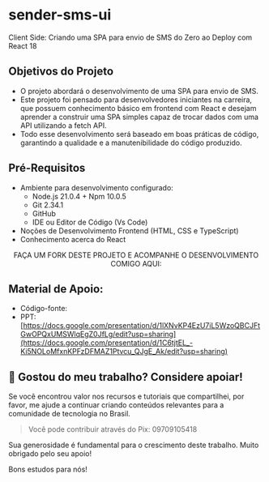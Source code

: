 # sender-sms-ui
Client Side: Criando uma SPA para envio de SMS do Zero ao Deploy com React 18

## Objetivos do Projeto

- O projeto abordará o desenvolvimento de uma SPA para envio de SMS.
- Este projeto foi pensado para desenvolvedores iniciantes na carreira, que possuem conhecimento básico em frontend com React e desejam aprender a construir uma SPA simples capaz de trocar dados com uma API utilizando a fetch API.
- Todo esse desenvolvimento será baseado em boas práticas de código, garantindo a qualidade e a manutenibilidade do código produzido.

## Pré-Requisitos

- Ambiente para desenvolvimento configurado:
  - Node.js 21.0.4 + Npm 10.0.5
  - Git 2.34.1
  - GitHub
  - IDE ou Editor de Código (Vs Code)
- Noções de Desenvolvimento Frontend (HTML, CSS e TypeScript)
- Conhecimento acerca do React

<p align="center">FAÇA UM FORK DESTE PROJETO E ACOMPANHE O DESENVOLVIMENTO COMIGO AQUI: </p>

## Material de Apoio:

- Código-fonte:
- PPT: [https://docs.google.com/presentation/d/1lXNvKP4EzU7iL5WzoQBCJFtGwOPQxUMSWlqEgZ0JfLg/edit?usp=sharing](https://docs.google.com/presentation/d/1C6tjtEL_-Ki5NOLoMfxnKPFzDFMAZ1Ptvcu_QJgE_Ak/edit?usp=sharing)

## 🌟 Gostou do meu trabalho? Considere apoiar!

Se você encontrou valor nos recursos e tutoriais que compartilhei, por favor, me ajude a continuar criando conteúdos relevantes para a comunidade de tecnologia no Brasil.

> Você pode contribuir através do Pix: 09709105418

Sua generosidade é fundamental para o crescimento deste trabalho. Muito obrigado pelo seu apoio!

Bons estudos para nós!


